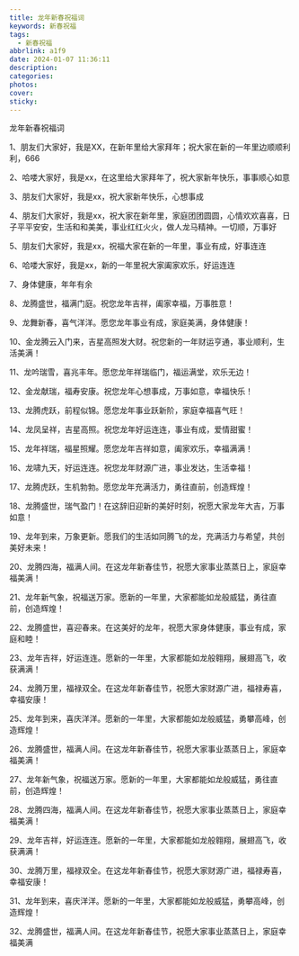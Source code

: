 ```yaml
---
title: 龙年新春祝福词
keywords: 新春祝福
tags:
  - 新春祝福
abbrlink: a1f9
date: 2024-01-07 11:36:11
description:
categories:
photos:
cover:
sticky:
---
```


龙年新春祝福词

1、朋友们大家好，我是XX，在新年里给大家拜年；祝大家在新的一年里边顺顺利利，666

2、哈喽大家好，我是xx，在这里给大家拜年了，祝大家新年快乐，事事顺心如意

<!-- more -->

3、朋友们大家好，我是xx，祝大家新年快乐，心想事成

4、朋友们大家好，我是xx，祝大家在新年里，家庭团团圆圆，心情欢欢喜喜，日子平平安安，生活和和美美，事业红红火火，做人龙马精神。一切顺，万事好

5、朋友们大家好，我是xx，祝福大家在新的一年里，事业有成，好事连连

6、哈喽大家好，我是xx，新的一年里祝大家阖家欢乐，好运连连

7、身体健康，年年有余

8、龙腾盛世，福满门庭。祝您龙年吉祥，阖家幸福，万事胜意！

9、龙舞新春，喜气洋洋。愿您龙年事业有成，家庭美满，身体健康！

10、金龙腾云入门来，吉星高照发大财。祝您新的一年财运亨通，事业顺利，生活美满！

11、龙吟瑞雪，喜兆丰年。愿您龙年祥瑞临门，福运满堂，欢乐无边！

12、金龙献瑞，福寿安康。祝您龙年心想事成，万事如意，幸福快乐！

13、龙腾虎跃，前程似锦。愿您龙年事业跃新阶，家庭幸福喜气旺！

14、龙凤呈祥，吉星高照。祝您龙年好运连连，事业有成，爱情甜蜜！

15、龙年祥瑞，福星照耀。愿您龙年吉祥如意，阖家欢乐，幸福满满！

16、龙啸九天，好运连连。祝您龙年财源广进，事业发达，生活幸福！

17、龙腾虎跃，生机勃勃。愿您龙年充满活力，勇往直前，创造辉煌！

18、龙腾盛世，瑞气盈门！在这辞旧迎新的美好时刻，祝愿大家龙年大吉，万事如意！

19、龙年到来，万象更新。愿我们的生活如同腾飞的龙，充满活力与希望，共创美好未来！

20、龙腾四海，福满人间。在这龙年新春佳节，祝愿大家事业蒸蒸日上，家庭幸福美满！

21、龙年新气象，祝福送万家。愿新的一年里，大家都能如龙般威猛，勇往直前，创造辉煌！

22、龙腾盛世，喜迎春来。在这美好的龙年，祝愿大家身体健康，事业有成，家庭和睦！

23、龙年吉祥，好运连连。愿新的一年里，大家都能如龙般翱翔，展翅高飞，收获满满！

24、龙腾万里，福禄双全。在这龙年新春佳节，祝愿大家财源广进，福禄寿喜，幸福安康！

25、龙年到来，喜庆洋洋。愿新的一年里，大家都能如龙般威猛，勇攀高峰，创造辉煌！

26、龙腾盛世，福满人间。在这龙年新春佳节，祝愿大家事业蒸蒸日上，家庭幸福美满！

27、龙年新气象，祝福送万家。愿新的一年里，大家都能如龙般威猛，勇往直前，创造辉煌！

28、龙腾四海，福满人间。在这龙年新春佳节，祝愿大家事业蒸蒸日上，家庭幸福美满！

29、龙年吉祥，好运连连。愿新的一年里，大家都能如龙般翱翔，展翅高飞，收获满满！

30、龙腾万里，福禄双全。在这龙年新春佳节，祝愿大家财源广进，福禄寿喜，幸福安康！

31、龙年到来，喜庆洋洋。愿新的一年里，大家都能如龙般威猛，勇攀高峰，创造辉煌！

32、龙腾盛世，福满人间。在这龙年新春佳节，祝愿大家事业蒸蒸日上，家庭幸福美满
